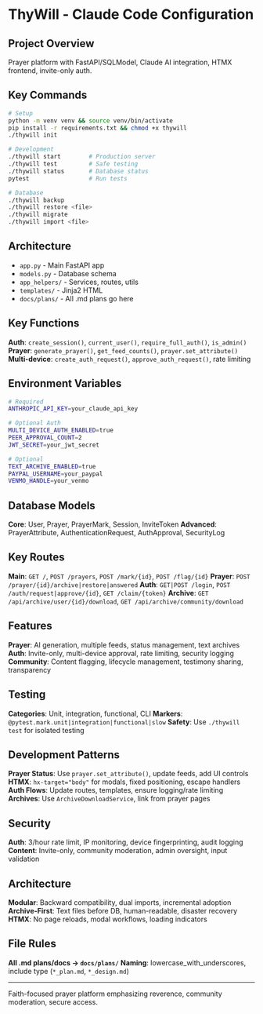 # ThyWill - Claude Code Configuration

## Project Overview
Prayer platform with FastAPI/SQLModel, Claude AI integration, HTMX frontend, invite-only auth.

## Key Commands
```bash
# Setup
python -m venv venv && source venv/bin/activate
pip install -r requirements.txt && chmod +x thywill
./thywill init

# Development  
./thywill start        # Production server
./thywill test         # Safe testing
./thywill status       # Database status
pytest                 # Run tests

# Database
./thywill backup
./thywill restore <file>
./thywill migrate
./thywill import <file>
```

## Architecture
- `app.py` - Main FastAPI app
- `models.py` - Database schema  
- `app_helpers/` - Services, routes, utils
- `templates/` - Jinja2 HTML
- `docs/plans/` - All .md plans go here

## Key Functions
**Auth**: `create_session()`, `current_user()`, `require_full_auth()`, `is_admin()`
**Prayer**: `generate_prayer()`, `get_feed_counts()`, `prayer.set_attribute()`
**Multi-device**: `create_auth_request()`, `approve_auth_request()`, rate limiting

## Environment Variables
```bash
# Required
ANTHROPIC_API_KEY=your_claude_api_key

# Optional Auth
MULTI_DEVICE_AUTH_ENABLED=true
PEER_APPROVAL_COUNT=2
JWT_SECRET=your_jwt_secret

# Optional
TEXT_ARCHIVE_ENABLED=true
PAYPAL_USERNAME=your_paypal
VENMO_HANDLE=your_venmo
```

## Database Models
**Core**: User, Prayer, PrayerMark, Session, InviteToken
**Advanced**: PrayerAttribute, AuthenticationRequest, AuthApproval, SecurityLog

## Key Routes
**Main**: `GET /`, `POST /prayers`, `POST /mark/{id}`, `POST /flag/{id}`
**Prayer**: `POST /prayer/{id}/archive|restore|answered`
**Auth**: `GET|POST /login`, `POST /auth/request|approve/{id}`, `GET /claim/{token}`
**Archive**: `GET /api/archive/user/{id}/download`, `GET /api/archive/community/download`

## Features
**Prayer**: AI generation, multiple feeds, status management, text archives
**Auth**: Invite-only, multi-device approval, rate limiting, security logging  
**Community**: Content flagging, lifecycle management, testimony sharing, transparency

## Testing
**Categories**: Unit, integration, functional, CLI
**Markers**: `@pytest.mark.unit|integration|functional|slow`
**Safety**: Use `./thywill test` for isolated testing

## Development Patterns
**Prayer Status**: Use `prayer.set_attribute()`, update feeds, add UI controls
**HTMX**: `hx-target="body"` for modals, fixed positioning, escape handlers
**Auth Flows**: Update routes, templates, ensure logging/rate limiting
**Archives**: Use `ArchiveDownloadService`, link from prayer pages

## Security
**Auth**: 3/hour rate limit, IP monitoring, device fingerprinting, audit logging
**Content**: Invite-only, community moderation, admin oversight, input validation

## Architecture  
**Modular**: Backward compatibility, dual imports, incremental adoption
**Archive-First**: Text files before DB, human-readable, disaster recovery
**HTMX**: No page reloads, modal workflows, loading indicators

## File Rules
**All .md plans/docs → `docs/plans/`**
**Naming**: lowercase_with_underscores, include type (`*_plan.md`, `*_design.md`)

---
Faith-focused prayer platform emphasizing reverence, community moderation, secure access.